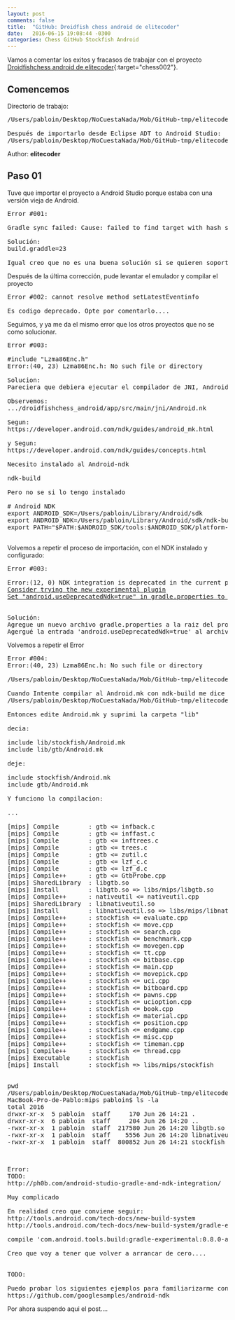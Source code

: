 ```yaml
---
layout: post
comments: false
title:  "GitHub: Droidfish chess android de elitecoder"
date:   2016-06-15 19:08:44 -0300
categories: Chess GitHub Stockfish Android
---
```

Vamos a comentar los exitos y fracasos de trabajar con el proyecto [Droidfishchess android de elitecoder][github-chess-002-droidfishchess_android]{:target="chess002"}.


## Comencemos

Directorio de trabajo:

<pre>
/Users/pabloin/Desktop/NoCuestaNada/Mob/GitHub-tmp/elitecoder/droidfishchess_android

Después de importarlo desde Eclipse ADT to Android Studio:
/Users/pabloin/Desktop/NoCuestaNada/Mob/GitHub-tmp/elitecoder/droidfishchess_android_1
</pre>

Author: **elitecoder**

## Paso 01

Tuve que importar el proyecto a Android Studio porque estaba con una versión vieja de Android.

<pre>
Error #001:

Gradle sync failed: Cause: failed to find target with hash string 'android-10' in: /Users/pabloin/Library/Android/sdk

Solución:
build.graddle=23

Igual creo que no es una buena solución si se quieren soportar versiones viejas
</pre>

Después de la última corrección, pude levantar el emulador y compilar el proyecto


<pre>
Error #002: cannot resolve method setLatestEventinfo

Es codigo deprecado. Opte por comentarlo....
</pre>

Seguimos, y ya me da el mismo error que los otros proyectos que no se como solucionar.

<pre>
Error #003:

#include "Lzma86Enc.h"
Error:(40, 23) Lzma86Enc.h: No such file or directory

Solucion:
Pareciera que debiera ejecutar el compilador de JNI, Android.nk

Observemos:
.../droidfishchess_android/app/src/main/jni/Android.nk

Segun:
https://developer.android.com/ndk/guides/android_mk.html

y Segun:
https://developer.android.com/ndk/guides/concepts.html

Necesito instalado al Android-ndk

ndk-build

Pero no se si lo tengo instalado

# Android NDK
export ANDROID_SDK=/Users/pabloin/Library/Android/sdk
export ANDROID_NDK=/Users/pabloin/Library/Android/sdk/ndk-bundle
export PATH="$PATH:$ANDROID_SDK/tools:$ANDROID_SDK/platform-tools:$ANDROID_NDK"

</pre>

Volvemos a repetir el proceso de importación, con el NDK instalado y configurado:



<pre>
Error #003:

Error:(12, 0) NDK integration is deprecated in the current plugin.
<a href="http://tools.android.com/tech-docs/new-build-system/gradle-experimental">Consider trying the new experimental plugin</a><br><a href="useDeprecatedNdk">Set "android.useDeprecatedNdk=true" in gradle.properties to continue using the current NDK integration</a>


Solución:
Agregue un nuevo archivo gradle.properties a la raiz del proyecto.
Agergué la entrada 'android.useDeprecatedNdk=true' al archivo: gradle.properties
</pre>

Volvemos a repetir el Error


<pre>
Error #004:
Error:(40, 23) Lzma86Enc.h: No such file or directory

/Users/pabloin/Desktop/NoCuestaNada/Mob/GitHub-tmp/elitecoder/droidfishchess_android_1/app/src/main/jni

Cuando Intente compilar al Android.mk con ndk-build me dice
/Users/pabloin/Desktop/NoCuestaNada/Mob/GitHub-tmp/elitecoder/droidfishchess_android_1/app/src/main/jni/Android.mk:17: jni/gtb/Android.mk: No such file or directory

Entonces edite Android.mk y suprimi la carpeta "lib"

decia:

include lib/stockfish/Android.mk
include lib/gtb/Android.mk

deje:

include stockfish/Android.mk
include gtb/Android.mk

Y funciono la compilacion:

...

[mips] Compile        : gtb <= infback.c
[mips] Compile        : gtb <= inffast.c
[mips] Compile        : gtb <= inftrees.c
[mips] Compile        : gtb <= trees.c
[mips] Compile        : gtb <= zutil.c
[mips] Compile        : gtb <= lzf_c.c
[mips] Compile        : gtb <= lzf_d.c
[mips] Compile++      : gtb <= GtbProbe.cpp
[mips] SharedLibrary  : libgtb.so
[mips] Install        : libgtb.so => libs/mips/libgtb.so
[mips] Compile++      : nativeutil <= nativeutil.cpp
[mips] SharedLibrary  : libnativeutil.so
[mips] Install        : libnativeutil.so => libs/mips/libnativeutil.so
[mips] Compile++      : stockfish <= evaluate.cpp
[mips] Compile++      : stockfish <= move.cpp
[mips] Compile++      : stockfish <= search.cpp
[mips] Compile++      : stockfish <= benchmark.cpp
[mips] Compile++      : stockfish <= movegen.cpp
[mips] Compile++      : stockfish <= tt.cpp
[mips] Compile++      : stockfish <= bitbase.cpp
[mips] Compile++      : stockfish <= main.cpp
[mips] Compile++      : stockfish <= movepick.cpp
[mips] Compile++      : stockfish <= uci.cpp
[mips] Compile++      : stockfish <= bitboard.cpp
[mips] Compile++      : stockfish <= pawns.cpp
[mips] Compile++      : stockfish <= ucioption.cpp
[mips] Compile++      : stockfish <= book.cpp
[mips] Compile++      : stockfish <= material.cpp
[mips] Compile++      : stockfish <= position.cpp
[mips] Compile++      : stockfish <= endgame.cpp
[mips] Compile++      : stockfish <= misc.cpp
[mips] Compile++      : stockfish <= timeman.cpp
[mips] Compile++      : stockfish <= thread.cpp
[mips] Executable     : stockfish
[mips] Install        : stockfish => libs/mips/stockfish


pwd
/Users/pabloin/Desktop/NoCuestaNada/Mob/GitHub-tmp/elitecoder/droidfishchess_android_1/app/src/main/libs/mips
MacBook-Pro-de-Pablo:mips pabloin$ ls -la
total 2016
drwxr-xr-x  5 pabloin  staff     170 Jun 26 14:21 .
drwxr-xr-x  6 pabloin  staff     204 Jun 26 14:20 ..
-rwxr-xr-x  1 pabloin  staff  217580 Jun 26 14:20 libgtb.so
-rwxr-xr-x  1 pabloin  staff    5556 Jun 26 14:20 libnativeutil.so
-rwxr-xr-x  1 pabloin  staff  800852 Jun 26 14:21 stockfish

</pre>

<pre>

Error:
TODO:
http://ph0b.com/android-studio-gradle-and-ndk-integration/

Muy complicado

En realidad creo que conviene seguir:
http://tools.android.com/tech-docs/new-build-system
http://tools.android.com/tech-docs/new-build-system/gradle-experimental

compile 'com.android.tools.build:gradle-experimental:0.8.0-alpha4'

Creo que voy a tener que volver a arrancar de cero....


TODO:

Puedo probar los siguientes ejemplos para familiarizarme con el JNI
https://github.com/googlesamples/android-ndk
</pre>

Por ahora suspendo aqui el post....

[github-chess-001-droidfish]:                https://github.com/peterosterlund2/droidfish
[github-chess-002-droidfishchess_android]:   https://github.com/elitecoder/droidfishchess_android
[github-chess-003-stockfishchess-ios]:       https://github.com/elitecoder/stockfishchess-ios
[github-chess-004-stockfishchess-android]:   https://github.com/mqprichard/stockfishchess-android
